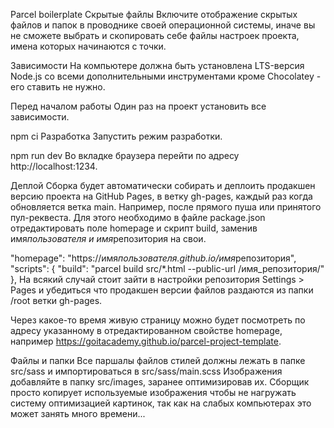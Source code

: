 Parcel boilerplate Скрытые файлы Включите отображение скрытых файлов и папок в
проводнике своей операционной системы, иначе вы не сможете выбрать и скопировать
себе файлы настроек проекта, имена которых начинаются с точки.

Зависимости На компьютере должна быть установлена LTS-версия Node.js со всеми
дополнительными инструментами кроме Chocolatey - его ставить не нужно.

Перед началом работы Один раз на проект установить все зависимости.

npm ci Разработка Запустить режим разработки.

npm run dev Во вкладке браузера перейти по адресу http://localhost:1234.

Деплой Сборка будет автоматически собирать и деплоить продакшен версию проекта
на GitHub Pages, в ветку gh-pages, каждый раз когда обновляется ветка main.
Например, после прямого пуша или принятого пул-реквеста. Для этого необходимо в
файле package.json отредактировать поле homepage и скрипт build, заменив
имя*пользователя и имя*репозитория на свои.

"homepage": "https://имя*пользователя.github.io/имя*репозитория", "scripts": {
"build": "parcel build src/\*.html --public-url /имя_репозитория/" }, На всякий
случай стоит зайти в настройки репозитория Settings > Pages и убедиться что
продакшен версии файлов раздаются из папки /root ветки gh-pages.

Через какое-то время живую страницу можно будет посмотреть по адресу указанному
в отредактированном свойстве homepage, например
https://goitacademy.github.io/parcel-project-template.

Файлы и папки Все паршалы файлов стилей должны лежать в папке src/sass и
импортироваться в src/sass/main.scss Изображения добавляйте в папку src/images,
заранее оптимизировав их. Сборщик просто копирует используемые изображения чтобы
не нагружать систему оптимизацией картинок, так как на слабых компьютерах это
может занять много времени...
